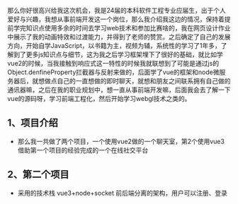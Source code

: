 那么你好很高兴给我这次机会，我是24届的本科软件工程专业应届生，出于个人爱好与兴趣，我想从事前端开发这一个岗位，那么我介绍我这边的情况，保持着提前学完知识点使用多余的时间去学习web技术和参加比赛啥的，我在网页设计作业中展示了我的动画特效和过渡能力，并得到了老师的赞赏。之后确定了自己的发展方向，开始自学JavaScript，以书籍为主，视频为辅，系统性的学习了1年多，了解到了更多js知识点与细节，这为我之后学习框架埋下了很好的基础，就比如学vue2的时候，当我接触到响应式这一特性的时候我就联想到了可能是通过js的Object.denfineProperty拦截器与反射来做的，后面学了vue的框架和node微服务器后，就想做点自己的一直想做的即时聊天，就想和朋友之间联系拥有自己做的通讯器嘛，之后在我的职业规划中，想一直从事前端开发嘛，后面我会去了解一下vue的源码呀，学习前端工程化，然后开始学习webgl技术之类的。
## 1、项目介绍
+ 那么我一共做了两个项目，一个使用vue2做的一个聊天室，第2个使用vue3借助第一个项目的经验完成的一个在线社交平台
## 2、第二个项目
+ 采用的技术栈 vue3+node+socket 前后端分离的架构，用户可以注册、登录 